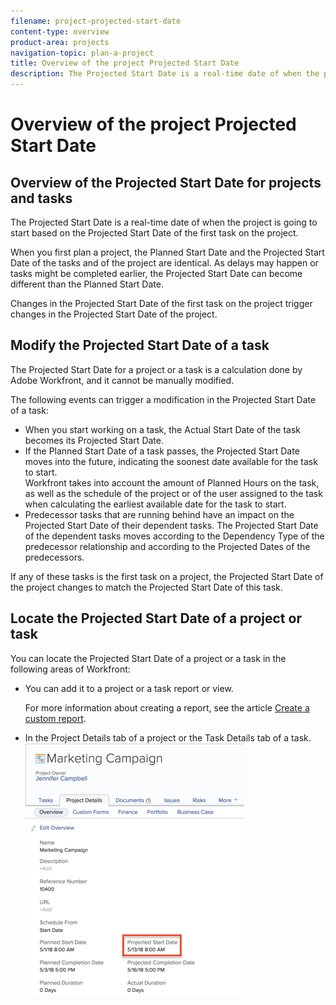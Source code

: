 ```yaml
---
filename: project-projected-start-date
content-type: overview
product-area: projects
navigation-topic: plan-a-project
title: Overview of the project Projected Start Date
description: The Projected Start Date is a real-time date of when the project is going to start based on the Projected Start Date of the first task on the project.
---
```


# Overview of the project Projected Start Date

## Overview of the Projected Start Date for projects and tasks

The Projected Start Date is a real-time date of when the project is going to start based on the Projected Start Date of the first task on the project.&nbsp;

When you first plan a project, the Planned Start Date and the Projected Start Date of the tasks and of the project are identical. As delays may happen or tasks might be completed earlier, the Projected Start Date can become different than the Planned Start Date.&nbsp;

Changes in the Projected Start Date of the first task on the project trigger changes in the Projected Start Date of the project.&nbsp;

## Modify the Projected Start Date of a task

The Projected Start Date for a project or a task is a calculation done by Adobe Workfront, and it cannot be manually modified.&nbsp;

The following events can trigger a modification in the Projected Start Date of a task:

* When you start working on a task, the Actual Start Date of the task becomes its Projected Start Date.
* If the Planned Start Date of a task passes, the Projected Start Date moves into the future, indicating the soonest date available for the task to start.  
  Workfront takes into account the amount of Planned Hours on the task, as well as the schedule of the project or of the user assigned to the task when calculating the earliest available date for the task to start.&nbsp;
* Predecessor tasks that are running behind have an impact on the Projected Start Date of their dependent tasks. The Projected Start Date of the dependent tasks moves according to the Dependency Type of the predecessor relationship and according to the Projected Dates of the predecessors.&nbsp;

If any of these tasks is the first task on a project, the Projected Start Date of the project changes to match the Projected Start Date of this task.&nbsp;

## Locate the Projected Start Date of a project or task

You can locate the Projected Start Date of a project or a task in the following areas of Workfront:

* You can add it to a project or a task report or view.

  For more information about creating a report, see the article [Create a custom report](../../../reports-and-dashboards/reports/creating-and-managing-reports/create-custom-report.md).

* In the Project Details tab of a project or the Task Details tab of a task.  ![](assets/projected-start-date-on-project-tab-350x406.png)

